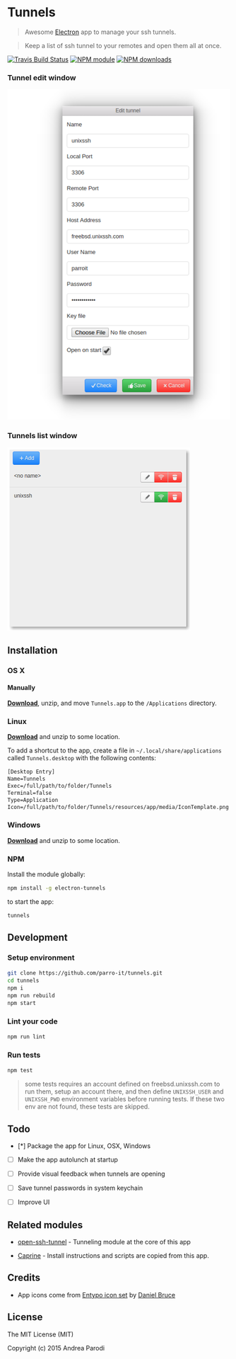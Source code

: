 # Tunnels

> Awesome [Electron](http://electron.atom.io/) app to manage your ssh tunnels.

> Keep a list of ssh tunnel to your remotes and open them all at once.

[![Travis Build Status](https://img.shields.io/travis/parro-it/tunnels.svg)](http://travis-ci.org/parro-it/tunnels)
[![NPM module](https://img.shields.io/npm/v/electron-tunnels.svg)](https://npmjs.org/package/electron-tunnels)
[![NPM downloads](https://img.shields.io/npm/dt/electron-tunnels.svg)](https://npmjs.org/package/electron-tunnels)

### Tunnel edit window

![image](media/edit-window.png)

### Tunnels list window

![image](media/list.png)

## Installation

### OS X

#### Manually

[**Download**](https://github.com/parro-it/tunnels/releases/latest), unzip, and move `Tunnels.app` to the `/Applications` directory.

### Linux

[**Download**](https://github.com/parro-it/tunnels/releases/latest) and unzip to some location.

To add a shortcut to the app, create a file in `~/.local/share/applications` called `Tunnels.desktop` with the following contents:

```
[Desktop Entry]
Name=Tunnels
Exec=/full/path/to/folder/Tunnels
Terminal=false
Type=Application
Icon=/full/path/to/folder/Tunnels/resources/app/media/IconTemplate.png
```

### Windows

[**Download**](https://github.com/parro-it/tunnels/releases/latest) and unzip to some location.

### NPM

Install the module globally:

```bash
npm install -g electron-tunnels
```

to start the app:

```bash
tunnels
```




## Development

### Setup environment

```bash
git clone https://github.com/parro-it/tunnels.git
cd tunnels
npm i
npm run rebuild
npm start
```

### Lint your code

```bash
npm run lint
```

### Run tests

```bash
npm test
```

> some tests requires an account defined on freebsd.unixssh.com
> to run them, setup an account there, and then define `UNIXSSH_USER`
> and `UNIXSSH_PWD` environment variables before running tests.
> If these two env are not found, these tests are skipped.


## Todo

* [*] Package the app for Linux, OSX, Windows
* [ ] Make the app autolunch at startup
* [ ] Provide visual feedback when tunnels are opening
* [ ] Save tunnel passwords in system keychain
* [ ] Improve UI


## Related modules

* [open-ssh-tunnel](https://github.com/parro-it/open-ssh-tunnel) - Tunneling module at the core of this app

* [Caprine](https://github.com/sindresorhus/caprine) - Install instructions and scripts are copied from this app.

## Credits

* App icons come from [Entypo icon set](www.entypo.com) by [Daniel Bruce](http://www.danielbruce.se/)

## License

The MIT License (MIT)

Copyright (c) 2015 Andrea Parodi



